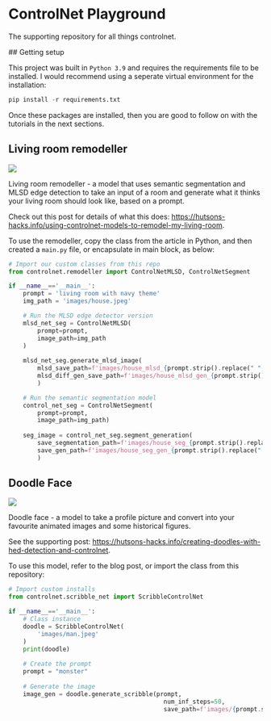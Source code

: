 # ControlNet Playground

The supporting repository for all things controlnet. 

## Getting setup

This project was built in `Python 3.9` and requires the requirements file to be installed. I would recommend using a seperate virtual environment for the installation:

```python
pip install -r requirements.txt
```

Once these packages are installed, then you are good to follow on with the tutorials in the next sections.

## Living room remodeller

![](images/livingroom.gif)

Living room remodeller - a model that uses semantic segmentation and MLSD edge detection to take an input of a room and generate what it thinks your living room should look like, based on a prompt. 

Check out this post for details of what this does: https://hutsons-hacks.info/using-controlnet-models-to-remodel-my-living-room. 

To use the remodeller, copy the class from the article in Python, and then created a `main.py` file, or encapsulate in main block, as below: 

```python
# Import our custom classes from this repo
from controlnet.remodeller import ControlNetMLSD, ControlNetSegment

if __name__=='__main__':
    prompt = 'living room with navy theme'
    img_path = 'images/house.jpeg'

    # Run the MLSD edge detector version
    mlsd_net_seg = ControlNetMLSD(
        prompt=prompt, 
        image_path=img_path
    )
    
    mlsd_net_seg.generate_mlsd_image(
        mlsd_save_path=f'images/house_mlsd_{prompt.strip().replace(" ", "")}.jpeg',
        mlsd_diff_gen_save_path=f'images/house_mlsd_gen_{prompt.strip().replace(" ", "")}.jpeg'
        )

    # Run the semantic segmentation model
    control_net_seg = ControlNetSegment(
        prompt=prompt,
        image_path=img_path)
    
    seg_image = control_net_seg.segment_generation(
        save_segmentation_path=f'images/house_seg_{prompt.strip().replace(" ", "")}.jpeg',
        save_gen_path=f'images/house_seg_gen_{prompt.strip().replace(" ", "")}.jpeg'
        )
```

## Doodle Face

![](images/MiniDoofdle.gif)

Doodle face - a model to take a profile picture and convert into your favourite animated images and some historical figures. 

See the supporting post: https://hutsons-hacks.info/creating-doodles-with-hed-detection-and-controlnet.

To use this model, refer to the blog post, or import the class from this repository:

``` python
# Import custom installs
from controlnet.scribble_net import ScribbleControlNet

if __name__=='__main__':
    # Class instance
    doodle = ScribbleControlNet(
        'images/man.jpeg'
    )
    print(doodle)
    
    # Create the prompt
    prompt = "monster"
    
    # Generate the image
    image_gen = doodle.generate_scribble(prompt, 
                                           num_inf_steps=50,
                                           save_path=f'images/{prompt.strip().replace(" ", "")}')
```



